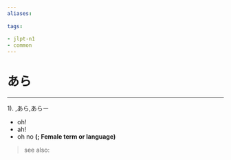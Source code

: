 ```yaml
---
aliases:
    
tags:
    
- jlpt-n1
- common
---
```


# あら
---
1).
,あら,あらー

- oh!
- ah!
- oh no
**(; Female term or language)**
> see also: 
            